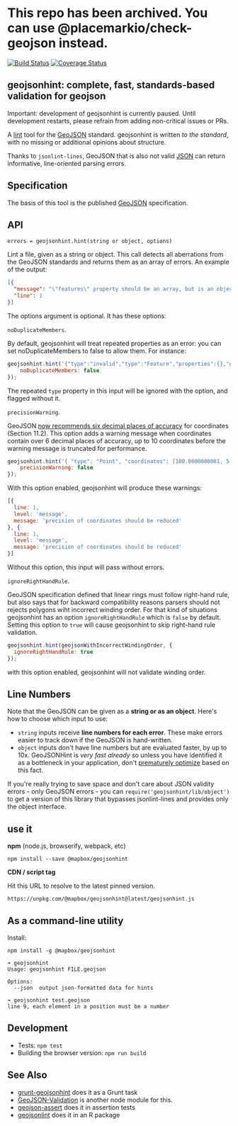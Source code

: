 
# This repo has been archived. You can use @placemarkio/check-geojson instead. 


[![Build Status](https://secure.travis-ci.org/mapbox/geojsonhint.svg?branch=master)](http://travis-ci.org/mapbox/geojsonhint) [![Coverage Status](https://coveralls.io/repos/mapbox/geojsonhint/badge.svg)](https://coveralls.io/r/mapbox/geojsonhint)

## geojsonhint: complete, fast, standards-based validation for geojson

Important: development of geojsonhint is currently paused. Until development restarts, please refrain from adding non-critical issues or PRs.

A [lint](https://en.wikipedia.org/wiki/Lint_%28software%29) tool for the [GeoJSON](https://tools.ietf.org/html/rfc7946)
standard. geojsonhint is written _to the standard_, with no missing or additional
opinions about structure.

Thanks to `jsonlint-lines`, GeoJSON that is also not valid [JSON](http://json.org/)
can return informative, line-oriented parsing errors.

## Specification

The basis of this tool is the published [GeoJSON](https://tools.ietf.org/html/rfc7946) specification.

## API

`errors = geojsonhint.hint(string or object, options)`

Lint a file, given as a string or object. This call detects all aberrations from
the GeoJSON standards and returns them as an array of errors. An example of the output:

```json
[{
  "message": "\"features\" property should be an array, but is an object instead",
  "line": 1
}]
```

The options argument is optional. It has these options:

`noDuplicateMembers`.

By default, geojsonhint will treat repeated properties as an error: you can
set noDuplicateMembers to false to allow them. For instance:

```js
geojsonhint.hint('{"type":"invalid","type":"Feature","properties":{},"geometry":null}', {
    noDuplicateMembers: false
});
```

The repeated `type` property in this input will be ignored with the option,
and flagged without it.


`precisionWarning`.

GeoJSON [now recommends six decimal places of accuracy](https://tools.ietf.org/html/rfc7946#section-11.2)
for coordinates (Section 11.2). This option adds a warning message when coordinates
contain over 6 decimal places of accuracy, up to 10 coordinates before the warning
message is truncated for performance.

```js
geojsonhint.hint('{ "type": "Point", "coordinates": [100.0000000001, 5.0000000001] }', {
    precisionWarning: false
});
```

With this option enabled, geojsonhint will produce these warnings:

```js
[{
  line: 1,
  level: 'message',
  message: 'precision of coordinates should be reduced'
}, {
  line: 1,
  level: 'message',
  message: 'precision of coordinates should be reduced'
}]
```

Without this option, this input will pass without errors.

`ignoreRightHandRule`.

GeoJSON specification defined that linear rings must follow right-hand rule, but also says that for backward compatibility reasons parsers should not rejects polygons wiht incorrect winding order. For that kind of situations geojsonhint has an option `ignoreRightHandRule` which is `false` by default. Setting this option to `true` will cause geojsonhint to skip right-hand rule validation.

```js
geojsonhint.hint(geojsonWithIncorrectWindingOrder, {
  ignoreRightHandRule: true
});
````

with this option enabled, geojsonhint will not validate winding order.

## Line Numbers

Note that the GeoJSON can be given as a **string or as an object**. Here's how
to choose which input to use:

* `string` inputs receive **line numbers for each error**. These make errors
  easier to track down if the GeoJSON is hand-written.
* `object` inputs don't have line numbers but are evaluated faster, by up to 10x.
  GeoJSONHint is _very fast already_ so unless you have identified it as a
  bottleneck in your application, don't [prematurely optimize](http://c2.com/cgi/wiki?PrematureOptimization) based
  on this fact.

If you're really trying to save space and don't care about JSON validity errors -
only GeoJSON errors - you can `require('geojsonhint/lib/object')` to get a version
of this library that bypasses jsonlint-lines and provides only the object
interface.

## use it

**npm** (node.js, browserify, webpack, etc)

    npm install --save @mapbox/geojsonhint

**CDN / script tag**

Hit this URL to resolve to the latest pinned version.

    https://unpkg.com/@mapbox/geojsonhint@latest/geojsonhint.js

## As a command-line utility

Install:

    npm install -g @mapbox/geojsonhint

```
➟ geojsonhint
Usage: geojsonhint FILE.geojson

Options:
  --json  output json-formatted data for hints
```

```
➟ geojsonhint test.geojson
line 9, each element in a position must be a number
```

## Development

* Tests: `npm test`
* Building the browser version: `npm run build`

## See Also

* [grunt-geojsonhint](https://github.com/jieter/grunt-geojsonhint) does it as a Grunt task
* [GeoJSON-Validation](https://github.com/craveprogramminginc/GeoJSON-Validation) is another node module for this.
* [geojson-assert](https://github.com/calvinmetcalf/geojson-assert) does it in assertion tests
* [geojsonlint](https://github.com/ropenscilabs/geojsonlint) does it in an R package
